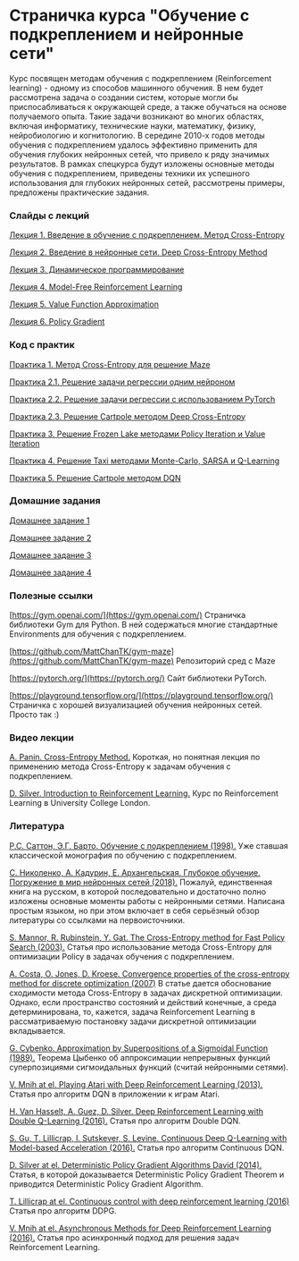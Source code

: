 # Страничка курса "Обучение с подкреплением и нейронные сети"

Курс посвящен методам обучения с подкреплением (Reinforcement learning) - одному из способов машинного обучения. В нем будет рассмотрена задача о создании систем, которые могли бы приспосабливаться к окружающей среде, а также обучаться на основе получаемого опыта. Такие задачи возникают во многих областях, включая информатику, технические науки, математику, физику, нейробиологию и когнитологию. В середине 2010-х годов методы обучения с подкреплением удалось эффективно применить для обучения глубоких нейронных сетей, что привело к ряду значимых результатов. В рамках спецкурса будут изложены основные методы обучения с подкреплением, приведены техники их успешного использования для глубоких нейронных сетей, рассмотрены примеры, предложены практические задания.

### Слайды с лекций

[Лекция 1. Введение в обучение с подкреплением. Метод Cross-Entropy](https://github.com/imm-rl-lab/UrFU_course/blob/master/Slides/Lecture_1.pdf)

[Лекция 2. Введение в нейронные сети. Deep Cross-Entropy Method](https://github.com/imm-rl-lab/UrFU_course/blob/master/Slides/Lecture_2.pdf)

[Лекция 3. Динамическое программирование](https://github.com/imm-rl-lab/UrFU_course/blob/master/Slides/Lecture_3.pdf)

[Лекция 4. Model-Free Reinforcement Learning](https://github.com/imm-rl-lab/UrFU_course/blob/master/Slides/Lecture_4.pdf)

[Лекция 5. Value Function Approximation](https://github.com/imm-rl-lab/UrFU_course/blob/master/Slides/Lecture_5.pdf)

[Лекция 6. Policy Gradient](https://github.com/imm-rl-lab/UrFU_course/blob/master/Slides/Lecture_6.pdf)

### Код с практик

[Практика 1. Метод Cross-Entropy для решение Maze](https://github.com/imm-rl-lab/UrFU_course/blob/master/Coding/Practice_1.py)

[Практика 2.1. Решение задачи регрессии одним нейроном](https://github.com/imm-rl-lab/UrFU_course/blob/master/Coding/Practice-2_1.py)

[Практика 2.2. Решение задачи регрессии с использованием PyTorch](https://github.com/imm-rl-lab/UrFU_course/blob/master/Coding/Practice-2_2.py)

[Практика 2.3. Решение Cartpole методом Deep Cross-Entropy](https://github.com/imm-rl-lab/UrFU_course/blob/master/Coding/Practice-2_3.py)

[Практика 3. Решение Frozen Lake методами Policy Iteration и Value Iteration](https://github.com/imm-rl-lab/UrFU_course/blob/master/Coding/Practice-3.py)

[Практика 4. Решение Taxi методами Monte-Carlo, SARSA и Q-Learning](https://github.com/imm-rl-lab/UrFU_course/blob/master/Coding/Practice-4.py)

[Практика 5. Решение Cartpole методом DQN](https://github.com/imm-rl-lab/UrFU_course/blob/master/Coding/Practice-5.py)

### Домашние задания
[Домашнее задание 1](https://github.com/imm-rl-lab/UrFU_course/blob/master/Homework/Homework_1.pdf)

[Домашнее задание 2](https://github.com/imm-rl-lab/UrFU_course/blob/master/Homework/Homework_2.pdf)

[Домашнее задание 3](https://github.com/imm-rl-lab/UrFU_course/blob/master/Homework/Homework_3.pdf)

[Домашнее задание 4](https://github.com/imm-rl-lab/UrFU_course/blob/master/Homework/Homework_4.pdf)

### Полезные ссылки

[https://gym.openai.com/](https://gym.openai.com/) Страничка библиотеки Gym для Python. В ней содержаться многие стандартные Environments для обучения с подкреплением.

[https://github.com/MattChanTK/gym-maze](https://github.com/MattChanTK/gym-maze) Репозиторий сред c Maze

[https://pytorch.org/](https://pytorch.org/) Сайт библиотеки PyTorch.

[https://playground.tensorflow.org/](https://playground.tensorflow.org/) Страничка с хорошей визуализацией обучения нейронных сетей. Просто так :)

### Видео лекции

[A. Panin. Cross-Entropy Method.](https://ru.coursera.org/lecture/practical-rl/crossentropy-method-TAT8g) Короткая, но понятная лекция по применению метода Cross-Entropy к задачам обучения с подкреплением.

[D. Silver. Introduction to Reinforcement Learning.](https://www.youtube.com/playlist?list=PLqYmG7hTraZDM-OYHWgPebj2MfCFzFObQ) Курс по Reinforcement Learning в University College London.

### Литература

[Р.С. Саттон, Э.Г. Барто. Обучение с подкреплением (1998).](https://nashol.com/2017091096341/obuchenie-s-podkrepleniem-satton-r-s-barto-e-g-2014.html) Уже ставшая классической монография по обучению с подкреплением.

[C. Николенко, А. Кадурин, Е. Архангельская. Глубокое обучение. Погружение в мир нейронных сетей (2018).](https://cloud.mail.ru/public/AaZw/UM3d856gy) Пожалуй, единственная книга на русском, в которой последовательно и достаточно полно изложены основные моменты работы с нейронными сетями. Написана простым языком, но при этом включает в себя серьёзный обзор литературы со ссылками на первоисточники. 

[S. Mannor, R. Rubinstein, Y. Gat. The Cross-Entropy method for Fast Policy Search (2003).](https://www.aaai.org/Papers/ICML/2003/ICML03-068.pdf) Статья про использование метода Cross-Entropy для оптимизации Policy в задачах обучения с подкреплением.

[A. Costa, O. Jones, D. Kroese. Convergence properties of the cross-entropy method for discrete optimization (2007)](http://citeseerx.ist.psu.edu/viewdoc/download?doi=10.1.1.399.4581&rep=rep1&type=pdf) В статье дается обоснование сходимости метода Cross-Entropy в задачах дискретной оптимизации. Однако, если пространство состояний и действий конечные, а среда детерминирована, то, кажется, задача Reinforcement Learning в рассматриваемую постановку задачи дискретной оптимизации вкладывается.

[G. Cybenko. Approximation by Superpositions of a Sigmoidal Function (1989).](https://pdfs.semanticscholar.org/05ce/b32839c26c8d2cb38d5529cf7720a68c3fab.pdf) Теорема Цыбенко об аппроксимации непрерывных функций суперпозициями сигмоидальных функций (считай нейронными сетями).

[V. Mnih at el. Playing Atari with Deep Reinforcement Learning (2013).](https://www.cs.toronto.edu/~vmnih/docs/dqn.pdf) Статья про алгоритм DQN в приложении к играм Atari.

[H. Van Hasselt, A. Guez, D. Silver. Deep Reinforcement Learning with Double Q-Learning (2016).](https://arxiv.org/pdf/1509.06461.pdf) Статья про алгоритм Double DQN.

[S. Gu, T. Lillicrap, I. Sutskever, S. Levine. Continuous Deep Q-Learning with Model-based Acceleration (2016).](http://proceedings.mlr.press/v48/gu16.pdf) Статья про алгоритм Continuous DQN.

[D. Silver at el. Deterministic Policy Gradient Algorithms David (2014).](http://proceedings.mlr.press/v32/silver14.pdf) Статья, в которой доказывается Deterministic Policy Gradient Theorem и приводится Deterministic Policy Gradient Algorithm.

[T. Lillicrap at el. Continuous control with deep reinforcement learning (2016)](https://arxiv.org/pdf/1509.02971.pdf) Статья про алгоритм DDPG.

[V. Mnih at el. Asynchronous Methods for Deep Reinforcement Learning (2016).](https://arxiv.org/pdf/1602.01783.pdf) Статья про асинхронный подход для решения задач Reinforcement Learning.


